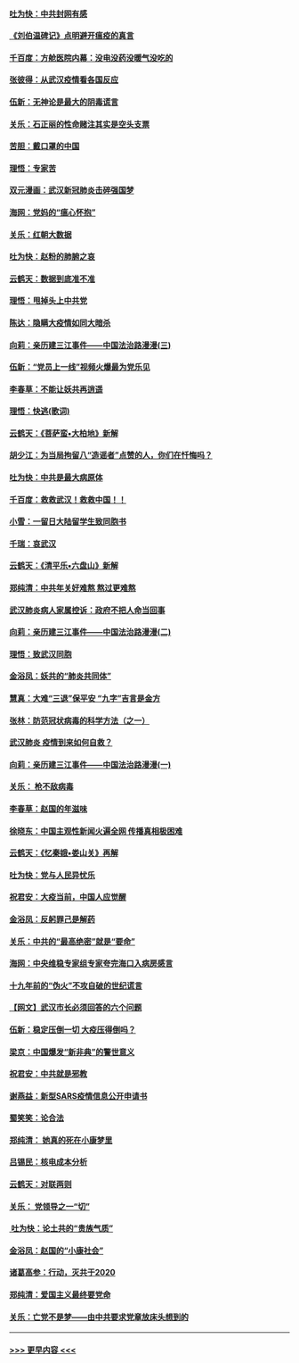 #### [吐为快：中共封网有感](../pages/nsc993/n11852575.md?t=02081531) 
#### [《刘伯温碑记》点明避开瘟疫的真言](../pages/nsc993/n11852128.md?t=02081531) 
#### [千百度：方舱医院内幕：没电没药没暖气没吃的](../pages/nsc993/n11850211.md?t=02081531) 
#### [张彼得：从武汉疫情看各国反应](../pages/nsc993/n11850102.md?t=02081531) 
#### [伍新：无神论是最大的阴毒谎言](../pages/nsc993/n11846129.md?t=02081531) 
#### [关乐：石正丽的性命赌注其实是空头支票](../pages/nsc993/n11846109.md?t=02081531) 
#### [苦胆：戴口罩的中国](../pages/nsc993/n11845576.md?t=02081531) 
#### [理悟：专家苦](../pages/nsc993/n11845564.md?t=02081531) 
#### [双元漫画：武汉新冠肺炎击碎强国梦](../pages/nsc993/n11843320.md?t=02081531) 
#### [海网：党妈的“瘟心怀抱”](../pages/nsc993/n11840740.md?t=02081531) 
#### [关乐：红朝大数据](../pages/nsc993/n11840675.md?t=02081531) 
#### [吐为快：赵粉的肺腑之哀](../pages/nsc993/n11840618.md?t=02081531) 
#### [云鹤天：数据到底准不准](../pages/nsc993/n11840325.md?t=02081531) 
#### [理悟：甩掉头上中共党](../pages/nsc993/n11838826.md?t=02081531) 
#### [陈达：隐瞒大疫情如同大暗杀](../pages/nsc993/n11838771.md?t=02081531) 
#### [向莉：亲历建三江事件——中国法治路漫漫(三)](../pages/nsc993/n11831825.md?t=02081531) 
#### [伍新：“党员上一线”视频火爆最为党乐见](../pages/nsc993/n11838200.md?t=02081531) 
#### [李春草：不能让妖共再逍遥](../pages/nsc993/n11838102.md?t=02081531) 
#### [理悟：快逃(歌词)](../pages/nsc993/n11838083.md?t=02081531) 
#### [云鹤天：《菩萨蛮▪大柏地》新解](../pages/nsc993/n11838059.md?t=02081531) 
#### [胡少江：为当局拘留八“造谣者”点赞的人，你们在忏悔吗？](../pages/nsc993/n11836801.md?t=02081531) 
#### [吐为快：中共是最大病原体](../pages/nsc993/n11836748.md?t=02081531) 
#### [千百度：救救武汉！救救中国！！](../pages/nsc993/n11836145.md?t=02081531) 
#### [小雪：一留日大陆留学生致同胞书](../pages/nsc993/n11834624.md?t=02081531) 
#### [千瑞：哀武汉](../pages/nsc993/n11833647.md?t=02081531) 
#### [云鹤天：《清平乐▪六盘山》新解](../pages/nsc993/n11833611.md?t=02081531) 
#### [郑纯清：中共年关好难熬 熬过更难熬](../pages/nsc993/n11833489.md?t=02081531) 
#### [武汉肺炎病人家属控诉：政府不把人命当回事](../pages/nsc993/n11833205.md?t=02081531) 
#### [向莉：亲历建三江事件——中国法治路漫漫(二)](../pages/nsc993/n11829102.md?t=02081531) 
#### [理悟：致武汉同胞](../pages/nsc993/n11831522.md?t=02081531) 
#### [金浴凤：妖共的“肺炎共同体”](../pages/nsc993/n11829448.md?t=02081531) 
#### [慧真：大难“三退”保平安 “九字”吉言是金方](../pages/nsc993/n11829501.md?t=02081531) 
#### [张林：防范冠状病毒的科学方法（之一）](../pages/nsc993/n11828618.md?t=02081531) 
#### [武汉肺炎 疫情到来如何自救？](../pages/nsc993/n11827632.md?t=02081531) 
#### [向莉：亲历建三江事件——中国法治路漫漫(一)](../pages/nsc993/n11827190.md?t=02081531) 
#### [关乐： 枪不敌病毒](../pages/nsc993/n11826746.md?t=02081531) 
#### [李春草：赵国的年滋味](../pages/nsc993/n11826321.md?t=02081531) 
#### [徐晓东：中国主观性新闻火遍全网 传播真相极困难](../pages/nsc993/n11826508.md?t=02081531) 
#### [云鹤天：《忆秦娥▪娄山关》再解](../pages/nsc993/n11824682.md?t=02081531) 
#### [吐为快：党与人民异忧乐](../pages/nsc993/n11824660.md?t=02081531) 
#### [祝君安：大疫当前，中国人应觉醒](../pages/nsc993/n11821946.md?t=02081531) 
#### [金浴凤：反躬罪己是解药](../pages/nsc993/n11820280.md?t=02081531) 
#### [关乐：中共的“最高绝密”就是“要命”](../pages/nsc993/n11816946.md?t=02081531) 
#### [海网：中央维稳专家组专家夸完海口入病房感言](../pages/nsc993/n11815138.md?t=02081531) 
#### [十九年前的“伪火”不攻自破的世纪谎言](../pages/nsc993/n11813238.md?t=02081531) 
#### [【网文】武汉市长必须回答的六个问题](../pages/nsc993/n11813848.md?t=02081531) 
#### [伍新：稳定压倒一切 大疫压得倒吗？](../pages/nsc993/n11812634.md?t=02081531) 
#### [梁京：中国爆发“新非典”的警世意义](../pages/nsc993/n11812554.md?t=02081531) 
#### [祝君安：中共就是邪教](../pages/nsc993/n11812431.md?t=02081531) 
#### [谢燕益：新型SARS疫情信息公开申请书](../pages/nsc993/n11808840.md?t=02081531) 
#### [蜀笑笑：论合法](../pages/nsc993/n11808064.md?t=02081531) 
#### [郑纯清： 她真的死在小康梦里](../pages/nsc993/n11806623.md?t=02081531) 
#### [吕锡民：核电成本分析](../pages/nsc993/n11806284.md?t=02081531) 
#### [云鹤天：对联两则](../pages/nsc993/n11805957.md?t=02081531) 
#### [关乐： 党领导之一“切”](../pages/nsc993/n11804505.md?t=02081531) 
#### [ 吐为快：论土共的“贵族气质”](../pages/nsc993/n11804490.md?t=02081531) 
#### [金浴凤：赵国的“小康社会”](../pages/nsc993/n11804452.md?t=02081531) 
#### [诸葛高参：行动，灭共于2020](../pages/nsc993/n11804120.md?t=02081531) 
#### [郑纯清：爱国主义最终要党命](../pages/nsc993/n11802197.md?t=02081531) 
#### [关乐：亡党不是梦——由中共要求党章放床头想到的](../pages/nsc993/n11802156.md?t=02081531) 

----
#### [ >>> 更早内容 <<< ](../indexes/nsc993-earlier.md)
